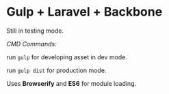 Gulp + Laravel + Backbone
=======================================

Still in testing mode.

_CMD Commands:_

run `gulp` for developing asset in dev mode.

run `gulp dist` for production mode.

Uses **Browserify** and **ES6** for module loading.